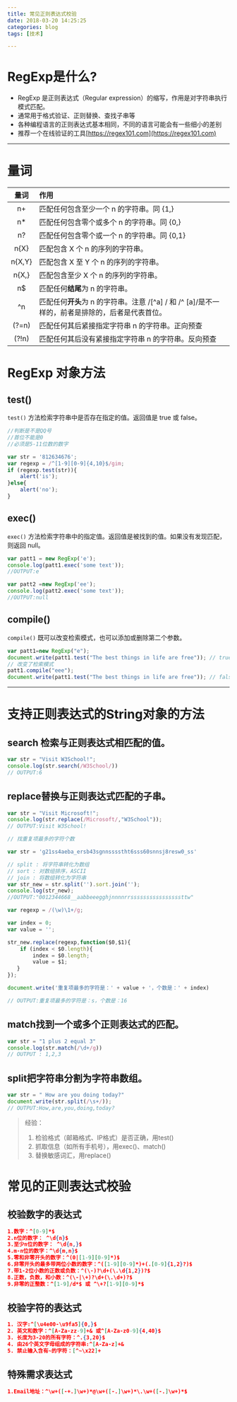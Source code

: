 ```yaml
---
title: 常见正则表达式校验
date: 2018-03-20 14:25:25
categories: blog
tags: [技术]

---
```

# RegExp是什么?
* RegExp 是正则表达式（Regular expression）的缩写，作用是对字符串执行模式匹配。
* 通常用于格式验证、正则替换、查找子串等
* 各种编程语言的正则表达式基本相同，不同的语言可能会有一些细小的差别
* 推荐一个在线验证的工具[https://regex101.com](https://regex101.com) 
 <!-- more -->
___
# 量词
量词 | 作用
:-:|:-
n+|匹配任何包含至少一个 n 的字符串。同 {1,}
n*|匹配任何包含零个或多个 n 的字符串。同 {0,}
n?|匹配任何包含零个或一个 n 的字符串。同 {0,1}
n{X}|匹配包含 X 个 n 的序列的字符串。
n{X,Y}|匹配包含 X 至 Y 个 n 的序列的字符串。
n{X,}|匹配包含至少 X 个 n 的序列的字符串。
n$|匹配任何**结尾**为 n 的字符串。
^n|匹配任何**开头**为 n 的字符串。注意 /[^a] / 和 /^ [a]/是不一样的，前者是排除的，后者是代表首位。
(?=n)|匹配任何其后紧接指定字符串 n 的字符串。正向预查
(?!n)|匹配任何其后没有紧接指定字符串 n 的字符串。反向预查

# RegExp 对象方法
## test()
`test()` 方法检索字符串中是否存在指定的值。返回值是 true 或 false。
``` javascript
//判断是不是QQ号
//首位不能是0
//必须是5-11位数的数字

var str = '812634676';
var regexp = /^[1-9][0-9]{4,10}$/gim;
if (regexp.test(str)){
	alert('is');
}else{
	alert('no');
}  
```
## exec()
`exec()` 方法检索字符串中的指定值。返回值是被找到的值。如果没有发现匹配，则返回 null。
``` javascript
var patt1 = new RegExp('e');
console.log(patt1.exec('some text'));
//OUTPUT:e

var patt2 =new RegExp('ee');
console.log(patt2.exec('some text'));
//OUTPUT:null
```
## compile()
`compile()` 既可以改变检索模式，也可以添加或删除第二个参数。
``` javascript
var patt1=new RegExp("e");
document.write(patt1.test("The best things in life are free")); // true
// 改变了检索模式
patt1.compile("eee");
document.write(patt1.test("The best things in life are free")); // false

```
___
# 支持正则表达式的String对象的方法
## search 检索与正则表达式相匹配的值。
``` javascript
var str = "Visit W3School!";
console.log(str.search(/W3School/))
// OUTPUT:6
```
## replace替换与正则表达式匹配的子串。
``` javascript
var str = "Visit Microsoft!";
console.log(str.replace(/Microsoft/,"W3School"));
// OUTPUT:Visit W3School!
```
``` javascript
// 找重复项最多的字符个数

var str = 'g21ss4aeba_ersb43sgnnsssstht6sss60snnsj8resw0_ss'

// split : 将字符串转化为数组
// sort : 对数组排序，ASCII
// join : 将数组转化为字符串
var str_new = str.split('').sort.join('');
console.log(str_new);
//OUTPUT:"0012344668__aabbeeegghjnnnnrrssssssssssssssssttw"

var regexp = /(\w)\1+/g;

var index = 0;
var value = '';

str_new.replace(regexp,function($0,$1){
	if (index < $0.length){
		index = $0.length;
		value = $1;
   }
});

document.write('重复项最多的字符是：' + value + '，个数是：' + index)

// OUTPUT:重复项最多的字符是：s，个数是：16
```
## match找到一个或多个正则表达式的匹配。
``` javascript
var str = "1 plus 2 equal 3"
console.log(str.match(/\d+/g))
// OUTPUT : 1,2,3
```
## split把字符串分割为字符串数组。
``` javascript
var str = " How are you doing today?"
document.write(str.split(/\s+/));
// OUTPUT:How,are,you,doing,today?
```

> 经验：
> 1. 检验格式（邮箱格式、IP格式）是否正确，用test()
> 2. 抓取信息（如所有手机号），用exec()、match() 
> 3. 替换敏感词汇，用replace()

# 常见的正则表达式校验
## 校验数字的表达式
``` json
1.数字：^[0-9]*$
2.n位的数字： ^\d{n}$
3.至少n位的数字： ^\d{n,}$
4.m-n位的数字：^\d{m,n}$
5.零和非零开头的数字：^(0|[1-9][0-9]*)$
6.非零开头的最多带两位小数的数字：^([1-9][0-9]*)+(.[0-9]{1,2}?)$
7.带1-2位小数的正数或负数：^(\-)?\d+(\.\d{1,2})?$
8.正数，负数，和小数：^(\-|\+)?\d+(\.\d+)?$
9.非零的正整数：^[1-9]/d*$ 或 ^\+?[1-9][0-9]*$
```
## 校验字符的表达式
``` json
1. 汉字:^[\u4e00-\u9fa5]{0,}$
2. 英文和数字：^[A-Za-zz-9]+& 或^[A-Za-z0-9]{4,40}$
3. 长度为3-20的所有字符：^.{3,20}$
4. 由26个英文字母组成的字符串:^[A-Za-z]+&
5. 禁止输入含有~的字符：[^~\x22]+
```
## 特殊需求表达式
``` json
1.Email地址：^\w+([-+.]\w+)*@\w+([-.]\w+)*\.\w+([-.]\w+)*$
```


